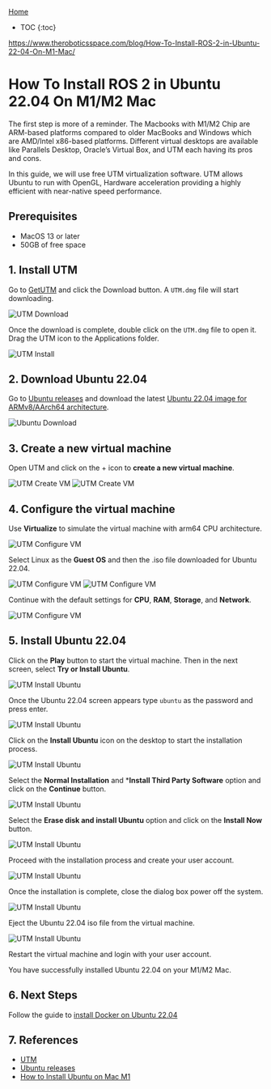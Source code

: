 [Home](../index.md)

* TOC
{:toc}

https://www.theroboticsspace.com/blog/How-To-Install-ROS-2-in-Ubuntu-22-04-On-M1-Mac/

# How To Install ROS 2 in Ubuntu 22.04 On M1/M2 Mac

The first step is more of a reminder. The Macbooks with M1/M2 Chip are ARM-based platforms compared to older MacBooks and Windows which are AMD/Intel x86-based platforms.
Different virtual desktops are available like Parallels Desktop, Oracle’s Virtual Box, and UTM each having its pros and cons.

In this guide, we will use free UTM virtualization software.
UTM allows Ubuntu to run with OpenGL, Hardware acceleration providing a highly efficient with near-native speed performance.

## Prerequisites

- MacOS 13 or later
- 50GB of free space

## 1. Install UTM

Go to [GetUTM](https://mac.getutm.app/) and click the Download button. A ```UTM.dmg``` file will start downloading.

![UTM Download](https://www.theroboticsspace.com/assets/simg1.png)

Once the download is complete, double click on the ```UTM.dmg``` file to open it. Drag the UTM icon to the Applications folder.

![UTM Install](https://www.theroboticsspace.com/assets/simg3.png)

## 2. Download Ubuntu 22.04

Go to [Ubuntu releases](https://cdimage.ubuntu.com/jammy/daily-live/current/) and download the latest [Ubuntu 22.04 image for ARMv8/AArch64 architecture](https://cdimage.ubuntu.com/jammy/daily-live/current/jammy-desktop-arm64.iso).

![Ubuntu Download](https://www.theroboticsspace.com/assets/simg2.png)

## 3. Create a new virtual machine

Open UTM and click on the + icon to **create a new virtual machine**.

![UTM Create VM](https://www.theroboticsspace.com/assets/simg4.png)
![UTM Create VM](https://www.theroboticsspace.com/assets/simg5.png)

## 4. Configure the virtual machine

Use **Virtualize** to simulate the virtual machine with arm64 CPU architecture.

![UTM Configure VM](https://www.theroboticsspace.com/assets/simg6.png)

Select Linux as the **Guest OS** and then the .iso file downloaded for Ubuntu 22.04.

![UTM Configure VM](https://www.theroboticsspace.com/assets/simg7.png)
![UTM Configure VM](https://www.theroboticsspace.com/assets/simg8.png)

Continue with the default settings for **CPU**, **RAM**, **Storage**, and **Network**.

![UTM Configure VM](https://www.theroboticsspace.com/assets/simg9.png)

## 5. Install Ubuntu 22.04

Click on the **Play** button to start the virtual machine.
Then in the next screen, select **Try or Install Ubuntu**.

![UTM Install Ubuntu](https://www.theroboticsspace.com/assets/simg10.png)

Once the Ubuntu 22.04 screen appears type ```ubuntu``` as the password and press enter.

![UTM Install Ubuntu](https://www.theroboticsspace.com/assets/simg12.png)

Click on the **Install Ubuntu** icon on the desktop to start the installation process.

![UTM Install Ubuntu](https://www.theroboticsspace.com/assets/simg13.png)

Select the **Normal Installation** and ***Install Third Party Software** option and click on the **Continue** button.

![UTM Install Ubuntu](https://www.theroboticsspace.com/assets/simg14.png)

Select the **Erase disk and install Ubuntu** option and click on the **Install Now** button.

![UTM Install Ubuntu](https://www.theroboticsspace.com/assets/simg15.png)

Proceed with the installation process and create your user account.

![UTM Install Ubuntu](https://www.theroboticsspace.com/assets/simg16.png)

Once the installation is complete, close the dialog box power off the system.

![UTM Install Ubuntu](https://www.theroboticsspace.com/assets/simg19.png)

Eject the Ubuntu 22.04 iso file from the virtual machine.

![UTM Install Ubuntu](https://www.theroboticsspace.com/assets/simg20.png)

Restart the virtual machine and login with your user account.

You have successfully installed Ubuntu 22.04 on your M1/M2 Mac.

## 6. Next Steps

Follow the guide to [install Docker on Ubuntu 22.04](../dual_boot/docker_installation.md)

## 7. References

- [UTM](https://mac.getutm.app/)
- [Ubuntu releases](https://cdimage.ubuntu.com/jammy/daily-live/current/)
- [How to Install Ubuntu on Mac M1](https://www.theroboticsspace.com/blog/How-To-Install-ROS-2-in-Ubuntu-22-04-On-M1-Mac/)